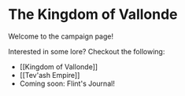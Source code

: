 # The Kingdom of Vallonde
Welcome to the campaign page!

Interested in some lore? Checkout the following:
 - [[Kingdom of Vallonde]]
 - [[Tev'ash Empire]]
 - Coming soon: Flint's Journal!